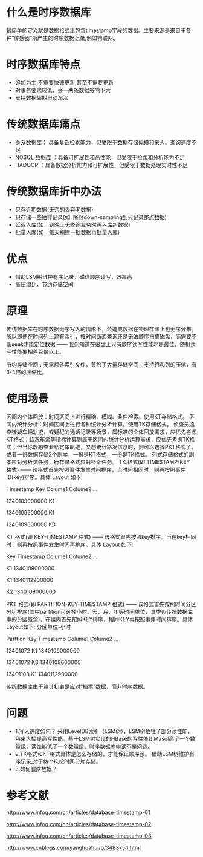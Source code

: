 # 什么是时序数据库 #
最简单的定义就是数据格式里包含timestamp字段的数据。主要来源是来自于各种“传感器”所产生的时序数据记录,例如物联网。


# 时序数据库特点 #
- 追加为主,不需要快速更新,甚至不需要更新
- 对事务要求较低，丢一两条数据影响不大
- 支持数据超期自动淘汰

# 传统数据库痛点 #
- 关系数据库： 具备复杂检索能力，但受限于数据存储规模和录入、查询速度不足
- NOSQL 数据库 ：具备可扩展性和高性能，但受限于检索和分析能力不足
- HADOOP  ：具备数据分析能力和可扩展性，但受限于数据处理实时性不足

# 传统数据库折中办法 #
- 只存近期数据(无奈的丢弃老数据)
- 只存储一些抽样记录(如: 降频down-sampling到只记录整点数据)
- 延迟入库(如，到晚上无查询业务时再入库新数据)
- 批量入库(如，每天积攒一批数据再批量入库) 

# 优点 #
- 借助LSM树维护有序记录，磁盘顺序读写，效率高
- 高压缩比，节约存储空间

# 原理 #

传统数据库在时序数据无序写入的情形下，会造成数据在物理存储上也无序分布。所以即便在时间列上建有索引，按时间断面查询还是无法顺序扫描磁盘，而需要不断seek才能定位数据 —— 我们知道在磁盘上只有顺序读写性能才是最佳，随机读写性能要相差百倍以上。

节约存储空间：无需额外索引文件，节约了大量存储空间；支持行和列的压缩，有3-4倍的压缩比。

# 使用场景 #
区间内个体回放：时间区间上进行精确、模糊、条件检索。使用KT存储格式。
区间内统计分析：时间区间上进行各种统计分析计算。使用TK存储格式。
侦查员追查嫌疑车辆轨迹，或疑犯的通话记录等场景，属标准的个体回放需求，应优先考虑KT格式；路况车流等指标计算则属于区间内统计分析运算需求，应优先考虑TK格式；但当你既想查看给定车轨迹，又想统计路况信息时，则可以选择PKT格式了。或者一份数据存储2个副本，一份是KT格式，一份是TK格式。
列式存储格式的副本应对分析类任务，行存储格式应对检索任务。
TK 格式(即 TIMESTAMP-KEY 格式) —— 该格式首先按照事件发生时间排序，当时间相同时，则再按照事件ID(key)排序。具体 Layout 如下:

Timestamp       Key  Colume1  Colume2 ...

1340109000000   K1

1340109600000   K1

1340109600000   K3

KT 格式(即 KEY-TIMESTAMP 格式) —— 该格式首先按照key排序。当在key相同时，则再按照事件发生时间再排序。具体 Layout 如下:

Key    Timestamp  Colume1  Colume2 ...

K1     1340109000000

K1     1340112900000

K2     1340109000000

PKT 格式(即 PARTITION-KEY-TIMESTAMP 格式) —— 该格式首先按照时间分区分组排序(其中partition可选择小时、天、月、年等时间单位，其类似传统数据库中的分区概念)，在组内首先按照KEY排序，相同KEY再按照事件时间排序。具体 Layout如下: 
分区单位-小时

Parttion  Key  Timestamp  Colume1  Colume2  ...

13401072  K1   1340109000000

13401072  K3   1340109600000

13401108  K1   1340112900000

传统数据库由于设计初衷是应对“档案”数据，而非时序数据。

# 问题 #
- 1.写入速度如何？
采用LevelDB索引（LSM树），LSM树牺牲了部分读性能，用来大幅提高写性能。基于LSM树实现的HBase的写性能比Mysql高了一个数量级，读性能低了一个数量级。时序数据库中读不是问题。
- 2.TK格式和KT格式具体是怎么存储的，才能保证顺序读。
借助LSM树维护有序记录,对于每个K,按时间分片存储。
- 3.如何删除数据？

# 参考文献 #
http://www.infoq.com/cn/articles/database-timestamp-01

http://www.infoq.com/cn/articles/database-timestamp-02

http://www.infoq.com/cn/articles/database-timestamp-03

http://www.cnblogs.com/yanghuahui/p/3483754.html